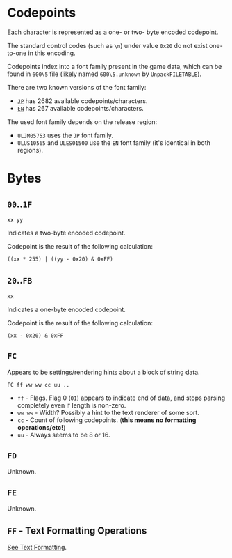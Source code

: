 # Codepoints

Each character is represented as a one- or two- byte encoded codepoint.

The standard control codes (such as `\n`) under value `0x20` do not exist one-to-one in this encoding.

Codepoints index into a font family present in the game data, which can be found in `600\5` file (likely named `600\5.unknown` by `UnpackFILETABLE`).

There are two known versions of the font family:

* [`JP`](text_encoding_codepoints_JP.md) has 2682 available codepoints/characters.
* [`EN`](text_encoding_codepoints_EN.md) has 267 available codepoints/characters.

The used font family depends on the release region:

* `ULJM05753` uses the `JP` font family.
* `ULUS10565` and `ULES01500` use the `EN` font family (it's identical in both regions).

# Bytes

## `00`..`1F`

`xx yy`

Indicates a two-byte encoded codepoint.

Codepoint is the result of the following calculation:

`((xx * 255) | ((yy - 0x20) & 0xFF)`

## `20`..`FB`

`xx`

Indicates a one-byte encoded codepoint.

Codepoint is the result of the following calculation:

`(xx - 0x20) & 0xFF`

## `FC`

Appears to be settings/rendering hints about a block of string data.

`FC ff ww ww cc uu ..`

* `ff` - Flags.
Flag 0 (`01`) appears to indicate end of data, and stops parsing completely even if length is non-zero.
* `ww ww` - Width? Possibly a hint to the text renderer of some sort.
* `cc` - Count of following codepoints. (**this means no formatting operations/etc!**)
* `uu` - Always seems to be 8 or 16.

## `FD`

Unknown.

## `FE`

Unknown.

## `FF` - Text Formatting Operations

[See Text Formatting](text_formatting.md).
